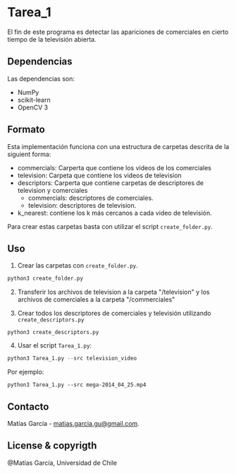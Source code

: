 # Tarea_1
El fin de este programa es detectar las apariciones de comerciales 
en cierto tiempo de la televisión abierta.

## Dependencias

Las dependencias son:

* NumPy
* scikit-learn
* OpenCV 3

## Formato

Esta implementación funciona con una estructura de carpetas descrita de la siguient forma:

* commercials: Carperta que contiene los videos de los comerciales
* television: Carpeta que contiene los videos de television
* descriptors: Carperta que contiene carpetas de descriptores de television y comerciales
    * commercials: descriptores de comerciales.
    * television: descriptores de television.  
* k_nearest: contiene los k más cercanos a cada video de televisión.

Para crear estas carpetas basta con utilizar el script `create_folder.py`.
 
## Uso

1. Crear las carpetas con `create_folder.py`.

```python 
python3 create_folder.py
```

2. Transferir los archivos de television a la carpeta "/television" y los archivos de 
comerciales a la carpeta "/commerciales"

3. Crear todos los descriptores de comerciales y televisión utilizando `create_descriptors.py`

```
python3 create_descriptors.py
```

4. Usar el script `Tarea_1.py`:

```python 
python3 Tarea_1.py --src television_video
```

Por ejemplo:

```
python3 Tarea_1.py --src mega-2014_04_25.mp4
```

## Contacto

Matías García - matias.garcia.gu@gmail.com.

## License & copyrigth

@Matías García, Universidad de Chile

